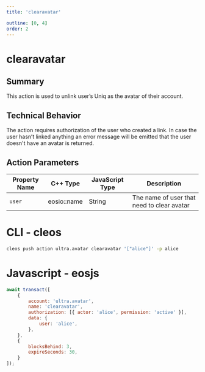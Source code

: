 ```yaml
---
title: 'clearavatar'

outline: [0, 4]
order: 2
---
```


# clearavatar

## Summary

This action is used to unlink user’s Uniq as the avatar of their account.

## Technical Behavior

The action requires authorization of the user who created a link. In case the user hasn’t linked anything an error message will be emitted that the user doesn't have an avatar is returned.

## Action Parameters

| Property Name | C++ Type    | JavaScript Type | Description                                |
| ------------- | ----------- | --------------- | ------------------------------------------ |
| `user`        | eosio::name | String          | The name of user that need to clear avatar |

# CLI - cleos

```bash
cleos push action ultra.avatar clearavatar '["alice"]' -p alice
```

# Javascript - eosjs

```js
await transact([
    {
        account: 'ultra.avatar',
        name: 'clearavatar',
        authorization: [{ actor: 'alice', permission: 'active' }],
        data: {
            user: 'alice',
        },
    },
    {
        blocksBehind: 3,
        expireSeconds: 30,
    }
]);
```
